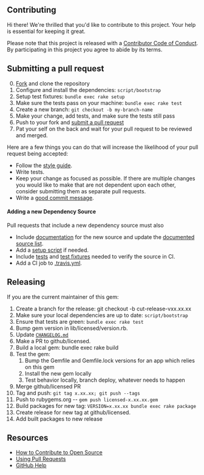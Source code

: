 ## Contributing

[fork]: https://github.com/github/licensed/fork
[pr]: https://github.com/github/licensed/compare
[style]: https://github.com/styleguide/ruby
[code-of-conduct]: CODE_OF_CONDUCT.md

Hi there! We're thrilled that you'd like to contribute to this project. Your help is essential for keeping it great.

Please note that this project is released with a [Contributor Code of Conduct][code-of-conduct]. By participating in this project you agree to abide by its terms.

## Submitting a pull request

0. [Fork][fork] and clone the repository
0. Configure and install the dependencies: `script/bootstrap`
0. Setup test fixtures: `bundle exec rake setup`
0. Make sure the tests pass on your machine: `bundle exec rake test`
0. Create a new branch: `git checkout -b my-branch-name`
0. Make your change, add tests, and make sure the tests still pass
0. Push to your fork and [submit a pull request][pr]
0. Pat your self on the back and wait for your pull request to be reviewed and merged.

Here are a few things you can do that will increase the likelihood of your pull request being accepted:

- Follow the [style guide][style].
- Write tests.
- Keep your change as focused as possible. If there are multiple changes you would like to make that are not dependent upon each other, consider submitting them as separate pull requests.
- Write a [good commit message](http://tbaggery.com/2008/04/19/a-note-about-git-commit-messages.html).

#### Adding a new Dependency Source

Pull requests that include a new dependency source must also

- Include [documentation](docs/sources) for the new source and update the [documented source list](README.md#sources).
- Add a [setup script](script/source-setup) if needed.
- Include [tests](test/source) and [test fixtures](test/fixtures) needed to verify the source in CI.
- Add a CI job to [.travis.yml](.travis.yml).

## Releasing
If you are the current maintainer of this gem:

1. Create a branch for the release: git checkout -b cut-release-vxx.xx.xx
2. Make sure your local dependencies are up to date: `script/bootstrap`
3. Ensure that tests are green: `bundle exec rake test`
4. Bump gem version in lib/licensed/version.rb.
5. Update [`CHANGELOG.md`](CHANGELOG.md)
6. Make a PR to github/licensed.
7. Build a local gem: bundle exec rake build
8. Test the gem:
   1. Bump the Gemfile and Gemfile.lock versions for an app which relies on this gem
   2. Install the new gem locally
   3. Test behavior locally, branch deploy, whatever needs to happen
9. Merge github/licensed PR
10. Tag and push: `git tag x.xx.xx; git push --tags`
11. Push to rubygems.org -- `gem push licensed-x.xx.xx.gem`
12. Build packages for new tag: `VERSION=x.xx.xx bundle exec rake package`
13. Create release for new tag at github/licensed.
14. Add built packages to new release

## Resources

- [How to Contribute to Open Source](https://opensource.guide/how-to-contribute/)
- [Using Pull Requests](https://help.github.com/articles/about-pull-requests/)
- [GitHub Help](https://help.github.com)
